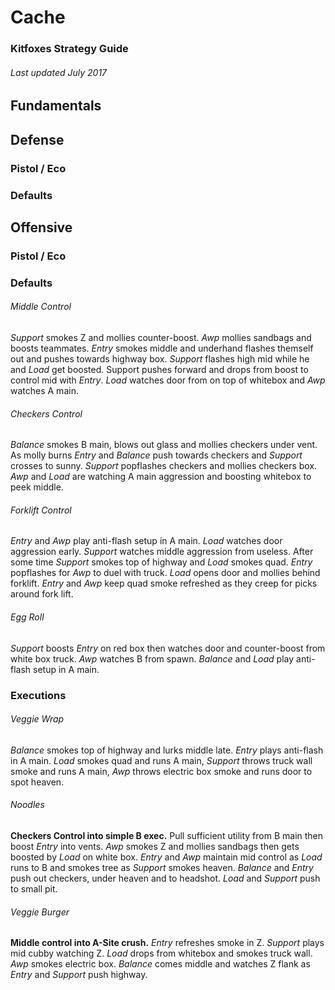 # Cache
### Kitfoxes Strategy Guide
###### Last updated July 2017

## Fundamentals

## Defense

### Pistol / Eco

### Defaults

## Offensive

### Pistol / Eco

### Defaults

###### Middle Control
*Support* smokes Z and mollies counter-boost. *Awp* mollies sandbags and boosts teammates. *Entry* smokes middle and underhand flashes themself out and pushes towards highway box. *Support* flashes high mid while he and *Load* get boosted. Support pushes forward and drops from boost to control mid with *Entry*. *Load* watches door from on top of whitebox and *Awp* watches A main.

###### Checkers Control
*Balance* smokes B main, blows out glass and mollies checkers under vent. As molly burns *Entry* and *Balance* push towards checkers and *Support* crosses to sunny. *Support* popflashes checkers and mollies checkers box. *Awp* and *Load* are watching A main aggression and boosting whitebox to peek middle.				

###### Forklift Control
*Entry* and *Awp* play anti-flash setup in A main. *Load* watches door aggression early. *Support* watches middle aggression from useless. After some time *Support* smokes top of highway and *Load* smokes quad. *Entry* popflashes for *Awp* to duel with truck. *Load* opens door and mollies behind forklift. *Entry* and *Awp* keep quad smoke refreshed as they creep for picks around fork lift.

###### Egg Roll
*Support* boosts *Entry* on red box then watches door and counter-boost from white box truck. *Awp* watches B from spawn. *Balance* and *Load* play anti-flash setup in A main.  
				
### Executions

###### Veggie Wrap 
*Balance* smokes top of highway and lurks middle late. *Entry* plays anti-flash in A main. *Load* smokes quad and runs A main, *Support* throws truck wall smoke and runs A main, *Awp* throws electric box smoke and runs door to spot heaven. 				
				
				
###### Noodles 
**Checkers Control into simple B exec.**
Pull sufficient utility from B main then boost *Entry* into vents. *Awp* smokes Z and mollies sandbags then gets boosted by *Load* on white box. *Entry* and *Awp* maintain mid control as *Load* runs to B and smokes tree as *Support* smokes heaven. *Balance* and *Entry* push out checkers, under heaven and to headshot. *Load* and *Support* push to small pit.

###### Veggie Burger
**Middle control into A-Site crush.**
*Entry* refreshes smoke in Z. *Support* plays mid cubby watching Z. *Load* drops from whitebox and smokes truck wall. *Awp* smokes electric box. *Balance* comes middle and watches Z flank as *Entry* and *Support* push highway.